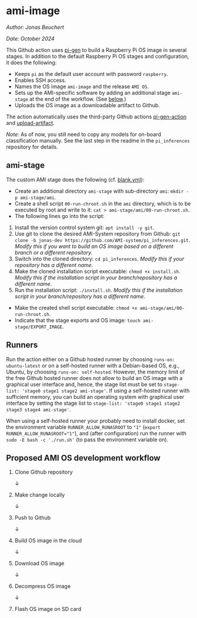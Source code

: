 # ami-image

*Author: Jonas Beuchert*

*Date: October 2024*

This Github action uses [pi-gen](https://github.com/RPi-Distro/pi-gen) to build a Raspberry Pi OS image in several stages.
In addition to the default Raspberry Pi OS stages and configuration, it does the following:
* Keeps `pi` as the default user account with password `raspberry`.
* Enables SSH access.
* Names the OS image `ami-image` and the release `AMI OS`.
* Sets up the AMI-specific software by adding an additional stage `ami-stage` at the end of the workflow. (See [below](#ami-stage).)
* Uploads the OS image as a downloadable artifact to Github.

The action automatically uses the third-party Github actions [pi-gen-action](https://github.com/usimd/pi-gen-action) and [upload-artifact](https://github.com/actions/upload-artifact).

*Note:* As of now, you still need to copy any models for on-board classification manually. See the last step in the readme in the `pi_inferences` repository for details.

## ami-stage

The custom AMI stage does the following (cf. [blank.yml](.github/workflows/blank.yml)):

* Create an additional directory `ami-stage` with sub-directory `ami`: `mkdir -p ami-stage/ami`.
* Create a shell script `00-run-chroot.sh` in the `ami` directory, which is to be executed by root and write to it: `cat > ami-stage/ami/00-run-chroot.sh`.
* The following lines go into the script:
1) Install the version control system git: `apt install -y git`.
2) Use git to clone the desired AMI-System repository from Github: `git clone -b jonas-dev https://github.com/AMI-system/pi_inferences.git`. *Modify this if you want to build an OS image based on a different branch or a different repository.*
3) Switch into the cloned directory: `cd pi_inferences`. *Modify this if your repository has a different name.*
4) Make the cloned installation script executable: `chmod +x install.sh`. *Modify this if the installation script in your branch/repository has a different name.*
5) Run the installation script: `./install.sh`. *Modify this if the installation script in your branch/repository has a different name.*
* Make the created shell script executable: `chmod +x ami-stage/ami/00-run-chroot.sh`.
* Indicate that the stage exports and OS image: `touch ami-stage/EXPORT_IMAGE`.

## Runners

Run the action either on a Github hosted runner by choosing `runs-on: ubuntu-latest` or on a self-hosted runner with a Debian-based OS, e.g., Ubuntu, by choosing `runs-on: self-hosted`.
However, the memory limit of the free Github hosted runner does not allow to build an OS image with a graphical user interface and, hence, the stage list must be set to `stage-list: 'stage0 stage1 stage2 ami-stage'`.
If using a self-hosted runner with sufficient memory, you can build an operating system with graphical user interface by setting the stage list to `stage-list: 'stage0 stage1 stage2 stage3 stage4 ami-stage'`.

When using a self-hosted runner your probably need to install docker, set the environment variable `RUNNER_ALLOW_RUNASROOT` to `"1"` (`export RUNNER_ALLOW_RUNASROOT="1"`), and (after configuration) run the runner with `sudo -E bash -c './run.sh'` (to pass the environment variable on).

## Proposed AMI OS development workflow

1. Clone Github repository

    ↓

2. Make change locally

    ↓

3. Push to Github

    ↓

4. Build OS image in the cloud

    ↓

5. Download OS image

    ↓

6. Decompress OS image

    ↓

7. Flash OS image on SD card
